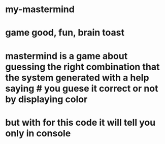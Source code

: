 # my-mastermind
# game good, fun, brain toast
# mastermind is a game about guessing the right combination that the system generated with a help saying # you guese it correct or not by displaying color

# but with for this code it will tell you only in console
